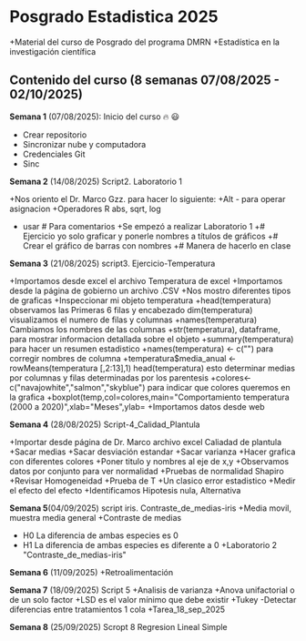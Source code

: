 # Posgrado Estadistica 2025

  +Material del curso de Posgrado del programa DMRN
  +Estadística en la investigación científica

## Contenido del curso (8 semanas 07/08/2025 - 02/10/2025)

**Semana 1** (07/08/2025): Inicio del curso :fire: :smiley:
  + Crear repositorio
  + Sincronizar nube y computadora
  + Credenciales Git
  + Sinc


**Semana 2** (14/08/2025) Script2. Laboratorio 1

  +Nos oriento el Dr. Marco Gzz. para hacer lo siguiente:
  +Alt - para operar asignacion
  +Operadores R abs, sqrt, log
  + usar # Para comentarios
  +Se empezó a realizar Laboratorio 1
  +# Ejercicio yo solo graficar y ponerle nombres a títulos de gráficos
  +# Crear el gráfico de barras con nombres
  +# Manera de hacerlo en clase
  
   
**Semana 3** (21/08/2025) script3.  Ejercicio-Temperatura

  +Importamos desde excel el archivo Temperatura de excel
  +Importamos desde la página de gobierno un archivo .CSV
  +Nos mostro diferentes tipos de graficas
  +Inspeccionar mi objeto temperatura
  +head(temperatura) observamos las Primeras 6 filas y encabezado
  dim(temperatura) visualizamos el numero de filas y columnas
  +names(temperatura) Cambiamos los nombres de las columnas
  +str(temperatura), dataframe, para mostrar informacion detallada sobre el objeto
  +summary(temperatura) para hacer un resumen estadistico
  +names(temperatura) <- c("") para corregir nombres de columna
  +temperatura$media_anual <- rowMeans(temperatura [,2:13],1) head(temperatura) esto determinar medias por columnas y filas determinadas por los parentesis
  +colores<-c("navajowhite","salmon","skyblue") para indicar que colores queremos en la grafica
  +boxplot(temp,col=colores,main="Comportamiento temperatura (2000 a 2020)",xlab="Meses",ylab=
  +Importamos datos desde web
  

**Semana 4** (28/08/2025) Script-4_Calidad_Plantula

  +Importar desde página de Dr. Marco archivo excel Caliadad de plantula
  +Sacar medias 
  +Sacar desviación estandar
  +Sacar varianza
  +Hacer grafica con diferentes colores
  +Poner titulo y nombres al eje de x,y
  +Observamos datos por conjunto para ver normalidad
  +Pruebas de normalidad Shapiro
  +Revisar Homogeneidad
  +Prueba de T
  +Un clasico error estadistico
  +Medir el efecto del efecto
  +Identificamos Hipotesis nula, Alternativa
  
  
**Semana 5**(04/09/2025) script iris. Contraste_de_medias-iris
  +Media movil, muestra media general 
  +Contraste de medias
  + H0 La diferencia de ambas especies es 0
  + H1 La diferencia de ambas especies es diferente a 0
  +Laboratorio 2 "Contraste_de_medias-iris"
  
**Semana 6** (11/09/2025)
  +Retroalimentación
  
**Semana 7** (18/09/2025)  Script 5
  +Analisis de varianza
    +Anova unifactorial o de un solo factor
    +LSD es el valor mínimo que debe existir
    +Tukey -Detectar diferencias entre tratamientos  1 cola
    +Tarea_18_sep_2025

**Semana 8** (25/09/2025)  Scropt 8
 Regresion Lineal Simple

